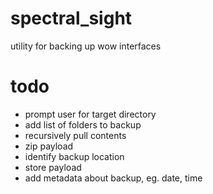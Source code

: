 # spectral_sight
utility for backing up wow interfaces

# todo
- prompt user for target directory
- add list of folders to backup
- recursively pull contents
- zip payload
- identify backup location
- store payload
- add metadata about backup, eg. date, time
